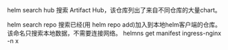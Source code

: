 helm search hub 搜索 Artifact Hub，该仓库列出了来自不同仓库的大量chart。

helm search repo 搜索已经(用 helm repo add)加入到本地helm客户端的仓库。该命名只搜索本地数据，不需要连接网络。
 helmns get manifest  ingress-nginx -n x